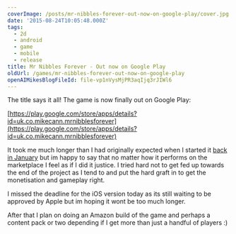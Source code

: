 ```yaml
---
coverImage: /posts/mr-nibbles-forever-out-now-on-google-play/cover.jpg
date: '2015-08-24T10:05:48.000Z'
tags:
  - 2d
  - android
  - game
  - mobile
  - release
title: Mr Nibbles Forever - Out now on Google Play
oldUrl: /games/mr-nibbles-forever-out-now-on-google-play
openAIMikesBlogFileId: file-vp1nVysMjPR3aqIjq3rJIWl6
---
```


The title says it all! The game is now finally out on Google Play:

<!-- more -->

[https://play.google.com/store/apps/details?id=uk.co.mikecann.mrnibblesforever](https://play.google.com/store/apps/details?id=uk.co.mikecann.mrnibblesforever)

It took me much longer than I had originally expected when I started it [back in January](https://www.mikecann.blog/portfolio/mr-nibbles-forever-a-prototype/) but im happy to say that no matter how it performs on the marketplace I feel as if I did it justice. I tried hard not to get fed up towards the end of the project as I tend to and put the hard graft in to get the monetisation and gameplay right.

I missed the deadline for the iOS version today as its still waiting to be approved by Apple but im hoping it wont be too much longer.

After that I plan on doing an Amazon build of the game and perhaps a content pack or two depending if I get more than just a handful of players :)

